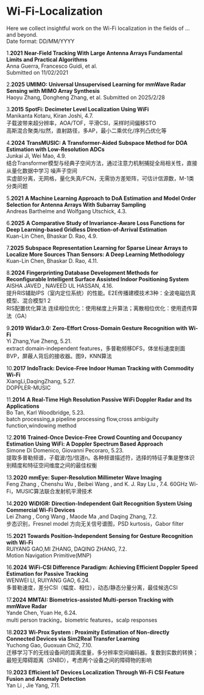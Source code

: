 # Wi-Fi-Localization
Here we collect insightful work on the Wi-Fi localization in the fields of ... and beyond.  
Date format: DD/MM/YYYY  

1.**2021**  **Near-Field Tracking With Large Antenna Arrays Fundamental Limits and Practical Algorithms**  
Anna Guerra, Francesco Guidi, et al.  
Submitted on 11/02/2021

2.**2025**  **UMIMO: Universal Unsupervised Learning for mmWave Radar Sensing with MIMO Array Synthesis**  
Haoyu Zhang, Dongheng Zhang, et al. 
Submitted on 2025/2/28

3.**2015**  **SpotFi: Decimeter Level Localization Using WiFi**  
Manikanta Kotaru, Kiran Joshi, 4.7.  
子载波带来超分辨率，AOA/TOF，平滑CSI，采样时间偏移STO  
高斯混合聚类/似然，直射路径，多AP，最小二乘优化/序列凸优化等

4.**2024**  **TransMUSIC: A Transformer-Aided Subspace Method for DOA Estimation with Low-Resolution ADCs**  
Junkai Ji, Wei Mao, 4.9.  
结合Transformer模型与经典子空间方法，通过注意力机制捕捉全局相关性，直接从量化数据中学习 噪声子空间  
实虚部分离，无网格，量化失真/FCN，无需协方差矩阵，可估计信源数，M-1类分类问题

5.**2021**  **A Machine Learning Approach to DoA Estimation and Model Order Selection for Antenna Arrays With Subarray Sampling**  
Andreas Barthelme and Wolfgang Utschick, 4.3.

6.**2025**  **A Comparative Study of Invariance-Aware Loss Functions for Deep Learning-based Gridless Direction-of-Arrival Estimation**  
Kuan-Lin Chen, Bhaskar D. Rao, 4.9.

7.**2025**  **Subspace Representation Learning for Sparse Linear Arrays to Localize More Sources Than Sensors: A Deep Learning Methodology**  
Kuan-Lin Chen, Bhaskar D. Rao, 4.11.  

8.**2024**  **Fingerprinting Database Development Methods for Reconfigurable Intelligent Surface Assisted Indoor Positioning System**  
AISHA JAVED , NAVEED UL HASSAN, 4.16.  
提升RIS辅助IPS（室内定位系统）的性能。E2E传播建模技术3种：全波电磁仿真模型、混合模型1 2  
RIS配置优化算法 连续相位优化：使用梯度上升算法；离散相位优化：使用遗传算法（GA）

9.**2019**  **Widar3.0: Zero-Effort Cross-Domain Gesture Recognition with Wi-Fi**  
Yi Zhang,Yue Zheng, 5.21.   
extract domain-independent features，多普勒频移DFS，体坐标速度剖面BVP，屏蔽人背后的接收器。图9，KNN算法  

10.**2017**  **IndoTrack: Device-Free Indoor Human Tracking with Commodity Wi-Fi**  
XiangLi,DaqingZhang, 5.27.  
DOPPLER-MUSIC

11.**2014**  **A Real-Time High Resolution Passive WiFi Doppler Radar and Its Applications**  
Bo Tan, Karl Woodbridge, 5.23.  
batch processing,a pipeline processing flow,cross ambiguity function,windowing method

12.**2016**  **Trained-Once Device-Free Crowd Counting and Occupancy Estimation Using WiFi: A Doppler Spectrum Based Approach**  
Simone Di Domenico, Giovanni Pecoraro, 5.23.  
提取多普勒频谱，子载波/包/信道n。各种频谱描述符，选择的特征子集是整体识别精度和特征空间维度之间的最佳权衡

13.**2020**  **mmEye: Super-Resolution Millimeter Wave Imaging**  
Feng Zhang , Chenshu Wu , Beibei Wang , and K. J. Ray Liu , 7.4. 
60GHz Wi-Fi，MUSIC算法联合发射机平滑技术

14.**2020**  **WiDIGR: Direction-Independent Gait Recognition System Using Commercial Wi-Fi Devices**  
Lei Zhang , Cong Wang , Maode Ma ,and Daqing Zhang, 7.2.  
步态识别，Fresnel model 方向无关信号谱图，PSD kurtosis，Gabor filter

15.**2021**  **Towards Position-Independent Sensing for Gesture Recognition with Wi-Fi**  
RUIYANG GAO,MI ZHANG, DAQING ZHANG, 7.2.  
Motion Navigation Primitive(MNP)

16.**2024**  **WiFi-CSI Difference Paradigm: Achieving Efficient Doppler Speed Estimation for Passive Tracking**  
WENWEI LI, RUIYANG GAO, 6.24.  
多普勒速度，差分CSI（幅度、相位），动态/静态分量分离，最佳候选CSI

17.**2024**  **MMTAI: Biometrics-assisted Multi-person Tracking with mmWave Radar**  
Yande Chen, Yuan He, 6.24.   
multi person tracking，biometric features，scalp responses

18.**2023**  **Wi-Prox System : Proximity Estimation of Non-directly Connected Devices via Sim2Real Transfer Learning**  
Yuchong Gao, Guoxuan Chi2, 7.10.   
迁移学习下的无线设备间的距离度量，多分辨率空间编码器。复数到实数的转换；最短无障碍距离（SNBD），考虑两个设备之间的障碍物的影响

19.**2023**  **Efficient IoT Devices Localization Through Wi-Fi CSI Feature Fusion and Anomaly Detection**  
Yan Li , Jie Yang, 7.11.   
